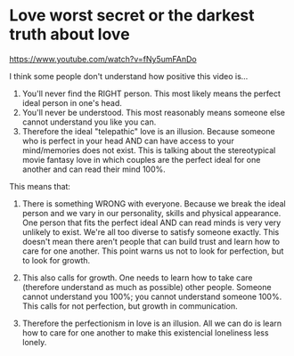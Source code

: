 # Love worst secret or the darkest truth about love

https://www.youtube.com/watch?v=fNy5umFAnDo

I think some people don't understand how positive this video is...

1. You'll never find the RIGHT person.
   This most likely means the perfect ideal person in one's head.
2. You'll never be understood.
   This most reasonably means someone else cannot understand you like you can.
3. Therefore the ideal "telepathic" love is an illusion.
   Because someone who is perfect in your head AND can have access to your mind/memories does not exist. This is talking about the stereotypical movie fantasy love in which couples are the perfect ideal for one another and can read their mind 100%.

This means that:

1. There is something WRONG with everyone.
   Because we break the ideal person and we vary in our personality, skills and physical appearance. One person that fits the perfect ideal AND can read minds is very very unlikely to exist. We're all too diverse to satisfy someone exactly. This doesn't mean there aren't people that can build trust and learn how to care for one another. This point warns us not to look for perfection, but to look for growth.

2. This also calls for growth. One needs to learn how to take care (therefore understand as much as possible) other people. Someone cannot understand you 100%; you cannot understand someone 100%. This calls for not perfection, but growth in communication.

3. Therefore the perfectionism in love is an illusion. All we can do is learn how to care for one another to make this existencial loneliness less lonely.
